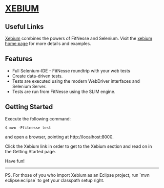 [XEBIUM](https://github.com/Elakkiyaab/fitnesse-seleanium)
==========================================================================

Useful Links
------------

[Xebium](http://xebia.github.com/Xebium/) combines the powers of FitNesse and Selenium.
Visit the [xebium home page](http://xebia.github.com/Xebium/) for more details and examples.

Features
--------

* Full Selenium-IDE - FitNesse roundtrip with your web tests
* Create data-driven tests.
* Tests are executed using the modern WebDriver interfaces and Selenium Server.
* Tests are run from FitNesse using the SLIM engine.

Getting Started
---------------

Execute the following command:

	$ mvn -Pfitnesse test

and open a browser, pointing at http://localhost:8000.

Click the Xebium link in order to get to the Xebium section and read on in the Getting Started page.

Have fun!

<hr/>
PS. For those of you who import Xebium as an Eclipse project, run `mvn eclipse:eclipse` to get your classpath setup right.
